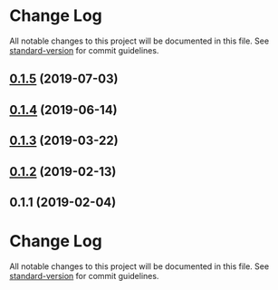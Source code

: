 # Change Log

All notable changes to this project will be documented in this file. See [standard-version](https://github.com/conventional-changelog/standard-version) for commit guidelines.

<a name="0.1.5"></a>
## [0.1.5](https://github.com/dunai-ts/server/compare/v0.1.4...v0.1.5) (2019-07-03)



<a name="0.1.4"></a>
## [0.1.4](https://github.com/dunai-ts/server/compare/v0.1.3...v0.1.4) (2019-06-14)



<a name="0.1.3"></a>
## [0.1.3](https://github.com/dunai-ts/server/compare/v0.1.2...v0.1.3) (2019-03-22)



<a name="0.1.2"></a>
## [0.1.2](https://github.com/dunai-ts/server/compare/v0.1.1...v0.1.2) (2019-02-13)



<a name="0.1.1"></a>
## 0.1.1 (2019-02-04)



# Change Log

All notable changes to this project will be documented in this file. See [standard-version](https://github.com/conventional-changelog/standard-version) for commit guidelines.
